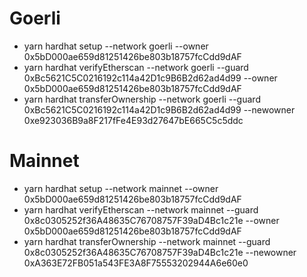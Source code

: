# Goerli
* yarn hardhat setup --network goerli --owner 0x5bD000ae659d81251426be803b18757fcCdd9dAF
* yarn hardhat verifyEtherscan --network goerli --guard 0xBc5621C5C0216192c114a42D1c9B6B2d62ad4d99 --owner 0x5bD000ae659d81251426be803b18757fcCdd9dAF
* yarn hardhat transferOwnership --network goerli --guard 0xBc5621C5C0216192c114a42D1c9B6B2d62ad4d99 --newowner 0xe923036B9a8F217fFe4E93d27647bE665C5c5ddc

# Mainnet
* yarn hardhat setup --network mainnet --owner 0x5bD000ae659d81251426be803b18757fcCdd9dAF
* yarn hardhat verifyEtherscan --network mainnet --guard 0x8c0305252f36A48635C76708757F39aD4Bc1c21e --owner 0x5bD000ae659d81251426be803b18757fcCdd9dAF
* yarn hardhat transferOwnership --network mainnet --guard 0x8c0305252f36A48635C76708757F39aD4Bc1c21e --newowner 0xA363E72FB051a543FE3A8F75553202944A6e60e0
